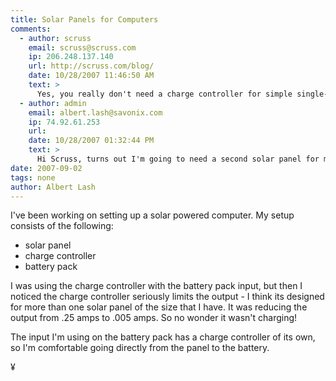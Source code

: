 ```yaml
---
title: Solar Panels for Computers
comments:
  - author: scruss
    email: scruss@scruss.com
    ip: 206.248.137.140
    url: http://scruss.com/blog/
    date: 10/28/2007 11:46:50 AM
    text: >
      Yes, you really don't need a charge controller for simple single-panel setups.
  - author: admin
    email: albert.lash@savonix.com
    ip: 74.92.61.253
    url:
    date: 10/28/2007 01:32:44 PM
    text: >
      Hi Scruss, turns out I'm going to need a second solar panel for my solar powered computer, just need to find the extra dough. Thanks for commenting!
date: 2007-09-02
tags: none
author: Albert Lash
---
```

I've been working on setting up a solar powered computer. My setup consists of the following:

* solar panel
* charge controller
* battery pack

I was using the charge controller with the battery pack input, but then I noticed the charge controller seriously limits the output - I think its designed for more than one solar panel of the size that I have. It was reducing the output from .25 amps to .005 amps. So no wonder it wasn't charging!

The input I'm using on the battery pack has a charge controller of its own, so I'm comfortable going directly from the panel to the battery.

¥

